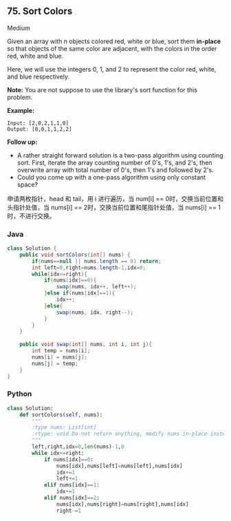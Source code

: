 ## 75. Sort Colors

Medium

Given an array with *n* objects colored red, white or blue, sort them **in-place** so that objects of the same color are adjacent, with the colors in the order red, white and blue.

Here, we will use the integers 0, 1, and 2 to represent the color red, white, and blue respectively.

**Note:** You are not suppose to use the library's sort function for this problem.

**Example:**

```
Input: [2,0,2,1,1,0]
Output: [0,0,1,1,2,2]
```

**Follow up:**

- A rather straight forward solution is a two-pass algorithm using counting sort.
  First, iterate the array counting number of 0's, 1's, and 2's, then overwrite array with total number of 0's, then 1's and followed by 2's.
- Could you come up with a one-pass algorithm using only constant space?

申请两枚指针，head 和 tail，用 i 进行遍历，当 num[i] == 0时，交换当前位置和头指针处值，当 nums[i] == 2时，交换当前位置和尾指针处值，当 nums[i] == 1时，不进行交换。

### Java

````java
class Solution {
    public void sortColors(int[] nums) {
        if(nums==null || nums.length == 0) return;
        int left=0,right=nums.length-1,idx=0;
        while(idx<=right){
            if(nums[idx]==0){
                swap(nums, idx++, left++);
            }else if(nums[idx]==1){
                idx++;
            }else{
                swap(nums, idx, right--);
            }
        }
    }
    
    public void swap(int[] nums, int i, int j){
        int temp = nums[i];
        nums[i] = nums[j];
        nums[j] = temp;
    }
}
````

### Python

````python
class Solution:
    def sortColors(self, nums):
        """
        :type nums: List[int]
        :rtype: void Do not return anything, modify nums in-place instead.
        """
        left,right,idx=0,len(nums)-1,0
        while idx<=right:
            if nums[idx]==0:
                nums[idx],nums[left]=nums[left],nums[idx]
                idx+=1
                left+=1
            elif nums[idx]==1:
                idx+=1
            elif nums[idx]==2:
                nums[idx],nums[right]=nums[right],nums[idx]
                right-=1
````


